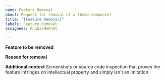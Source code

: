 ```yaml
---
name: Feature Removal
about: Request for removal of a theme component
title: "[Feature Removal]"
labels: Feature Removal
assignees: AnubisNekhet

---
```


**Feature to be removed**

**Reason for removal**

**Additional context**
Screenshots or source code inspection that proves the feature infringes on intellectual property and simply isn't an imitation
